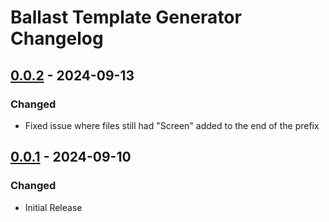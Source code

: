 # Ballast Template Generator Changelog

## [0.0.2] - 2024-09-13

### Changed

- Fixed issue where files still had "Screen" added to the end of the prefix

## [0.0.1] - 2024-09-10

### Changed

- Initial Release

[0.0.1]: https://github.com/sigmadeltasoftware/BallastCompanion/commits/v0.0.1
[0.0.2]: https://github.com/sigmadeltasoftware/BallastCompanion/commits/v0.0.2
